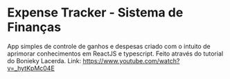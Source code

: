 # Expense Tracker - Sistema de Finanças

App simples de controle de ganhos e despesas criado com o intuito de aprimorar conhecimentos em ReactJS e typescript.
Feito através do tutorial do Bonieky Lacerda. Link: https://www.youtube.com/watch?v=_hytKpMc04E
